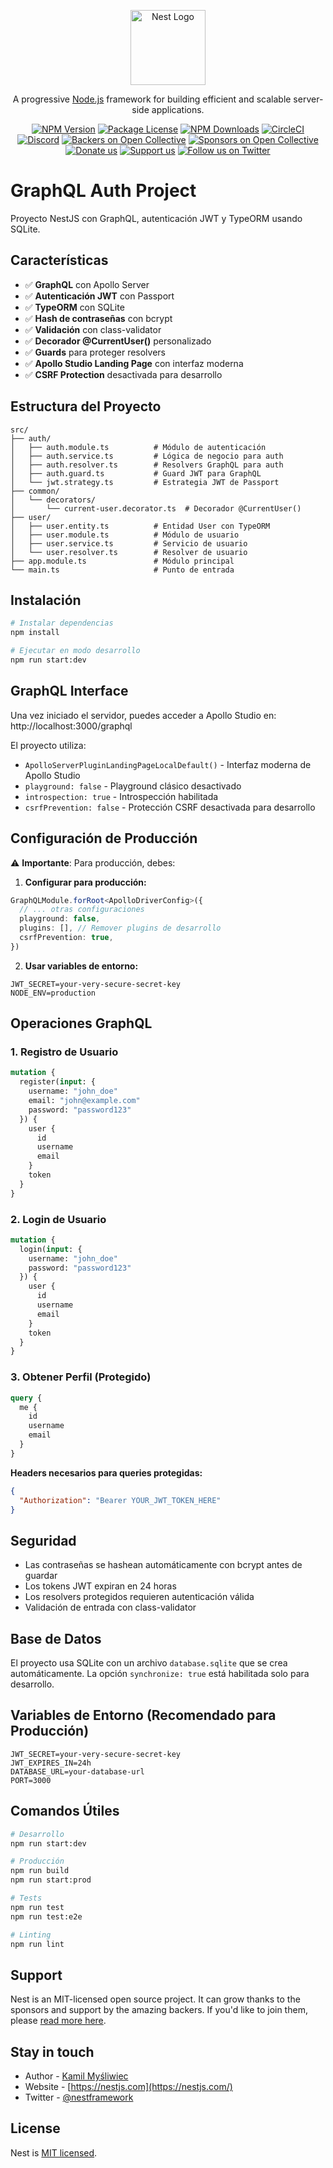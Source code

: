<p align="center">
  <a href="http://nestjs.com/" target="blank"><img src="https://nestjs.com/img/logo-small.svg" width="120" alt="Nest Logo" /></a>
</p>

[circleci-image]: https://img.shields.io/circleci/build/github/nestjs/nest/master?token=abc123def456
[circleci-url]: https://circleci.com/gh/nestjs/nest

  <p align="center">A progressive <a href="http://nodejs.org" target="_blank">Node.js</a> framework for building efficient and scalable server-side applications.</p>
    <p align="center">
<a href="https://www.npmjs.com/~nestjscore" target="_blank"><img src="https://img.shields.io/npm/v/@nestjs/core.svg" alt="NPM Version" /></a>
<a href="https://www.npmjs.com/~nestjscore" target="_blank"><img src="https://img.shields.io/npm/l/@nestjs/core.svg" alt="Package License" /></a>
<a href="https://www.npmjs.com/~nestjscore" target="_blank"><img src="https://img.shields.io/npm/dm/@nestjs/common.svg" alt="NPM Downloads" /></a>
<a href="https://circleci.com/gh/nestjs/nest" target="_blank"><img src="https://img.shields.io/circleci/build/github/nestjs/nest/master" alt="CircleCI" /></a>
<a href="https://discord.gg/G7Qnnhy" target="_blank"><img src="https://img.shields.io/badge/discord-online-brightgreen.svg" alt="Discord"/></a>
<a href="https://opencollective.com/nest#backer" target="_blank"><img src="https://opencollective.com/nest/backers/badge.svg" alt="Backers on Open Collective" /></a>
<a href="https://opencollective.com/nest#sponsor" target="_blank"><img src="https://opencollective.com/nest/sponsors/badge.svg" alt="Sponsors on Open Collective" /></a>
  <a href="https://paypal.me/kamilmysliwiec" target="_blank"><img src="https://img.shields.io/badge/Donate-PayPal-ff3f59.svg" alt="Donate us"/></a>
    <a href="https://opencollective.com/nest#sponsor"  target="_blank"><img src="https://img.shields.io/badge/Support%20us-Open%20Collective-41B883.svg" alt="Support us"></a>
  <a href="https://twitter.com/nestframework" target="_blank"><img src="https://img.shields.io/twitter/follow/nestframework.svg?style=social&label=Follow" alt="Follow us on Twitter"></a>
</p>
  <!--[![Backers on Open Collective](https://opencollective.com/nest/backers/badge.svg)](https://opencollective.com/nest#backer)
  [![Sponsors on Open Collective](https://opencollective.com/nest/sponsors/badge.svg)](https://opencollective.com/nest#sponsor)-->

# GraphQL Auth Project

Proyecto NestJS con GraphQL, autenticación JWT y TypeORM usando SQLite.

## Características

- ✅ **GraphQL** con Apollo Server
- ✅ **Autenticación JWT** con Passport
- ✅ **TypeORM** con SQLite
- ✅ **Hash de contraseñas** con bcrypt
- ✅ **Validación** con class-validator
- ✅ **Decorador @CurrentUser()** personalizado
- ✅ **Guards** para proteger resolvers
- ✅ **Apollo Studio Landing Page** con interfaz moderna
- ✅ **CSRF Protection** desactivada para desarrollo

## Estructura del Proyecto

```
src/
├── auth/
│   ├── auth.module.ts          # Módulo de autenticación
│   ├── auth.service.ts         # Lógica de negocio para auth
│   ├── auth.resolver.ts        # Resolvers GraphQL para auth
│   ├── auth.guard.ts           # Guard JWT para GraphQL
│   └── jwt.strategy.ts         # Estrategia JWT de Passport
├── common/
│   └── decorators/
│       └── current-user.decorator.ts  # Decorador @CurrentUser()
├── user/
│   ├── user.entity.ts          # Entidad User con TypeORM
│   ├── user.module.ts          # Módulo de usuario
│   ├── user.service.ts         # Servicio de usuario
│   └── user.resolver.ts        # Resolver de usuario
├── app.module.ts               # Módulo principal
└── main.ts                     # Punto de entrada
```

## Instalación

```bash
# Instalar dependencias
npm install

# Ejecutar en modo desarrollo
npm run start:dev
```

## GraphQL Interface

Una vez iniciado el servidor, puedes acceder a Apollo Studio en:
http://localhost:3000/graphql

El proyecto utiliza:
- `ApolloServerPluginLandingPageLocalDefault()` - Interfaz moderna de Apollo Studio
- `playground: false` - Playground clásico desactivado
- `introspection: true` - Introspección habilitada
- `csrfPrevention: false` - Protección CSRF desactivada para desarrollo

## Configuración de Producción

⚠️ **Importante**: Para producción, debes:

1. **Configurar para producción:**
```typescript
GraphQLModule.forRoot<ApolloDriverConfig>({
  // ... otras configuraciones
  playground: false,
  plugins: [], // Remover plugins de desarrollo
  csrfPrevention: true,
})
```

2. **Usar variables de entorno:**
```env
JWT_SECRET=your-very-secure-secret-key
NODE_ENV=production
```

## Operaciones GraphQL

### 1. Registro de Usuario

```graphql
mutation {
  register(input: {
    username: "john_doe"
    email: "john@example.com"
    password: "password123"
  }) {
    user {
      id
      username
      email
    }
    token
  }
}
```

### 2. Login de Usuario

```graphql
mutation {
  login(input: {
    username: "john_doe"
    password: "password123"
  }) {
    user {
      id
      username
      email
    }
    token
  }
}
```

### 3. Obtener Perfil (Protegido)

```graphql
query {
  me {
    id
    username
    email
  }
}
```

**Headers necesarios para queries protegidas:**
```json
{
  "Authorization": "Bearer YOUR_JWT_TOKEN_HERE"
}
```

## Seguridad

- Las contraseñas se hashean automáticamente con bcrypt antes de guardar
- Los tokens JWT expiran en 24 horas
- Los resolvers protegidos requieren autenticación válida
- Validación de entrada con class-validator

## Base de Datos

El proyecto usa SQLite con un archivo `database.sqlite` que se crea automáticamente.
La opción `synchronize: true` está habilitada solo para desarrollo.

## Variables de Entorno (Recomendado para Producción)

```env
JWT_SECRET=your-very-secure-secret-key
JWT_EXPIRES_IN=24h
DATABASE_URL=your-database-url
PORT=3000
```

## Comandos Útiles

```bash
# Desarrollo
npm run start:dev

# Producción
npm run build
npm run start:prod

# Tests
npm run test
npm run test:e2e

# Linting
npm run lint
```

## Support

Nest is an MIT-licensed open source project. It can grow thanks to the sponsors and support by the amazing backers. If you'd like to join them, please [read more here](https://docs.nestjs.com/support).

## Stay in touch

- Author - [Kamil Myśliwiec](https://twitter.com/kammysliwiec)
- Website - [https://nestjs.com](https://nestjs.com/)
- Twitter - [@nestframework](https://twitter.com/nestframework)

## License

Nest is [MIT licensed](https://github.com/nestjs/nest/blob/master/LICENSE).
